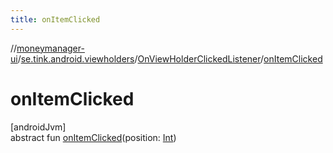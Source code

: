 ```yaml
---
title: onItemClicked
---
```

//[moneymanager-ui](../../../index.html)/[se.tink.android.viewholders](../index.html)/[OnViewHolderClickedListener](index.html)/[onItemClicked](on-item-clicked.html)



# onItemClicked



[androidJvm]\
abstract fun [onItemClicked](on-item-clicked.html)(position: [Int](https://kotlinlang.org/api/latest/jvm/stdlib/kotlin/-int/index.html))




